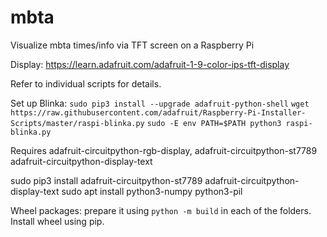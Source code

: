 # mbta
Visualize mbta times/info via TFT screen on a Raspberry Pi

Display: https://learn.adafruit.com/adafruit-1-9-color-ips-tft-display

Refer to individual scripts for details. 

Set up Blinka:
`sudo pip3 install --upgrade adafruit-python-shell`
`wget https://raw.githubusercontent.com/adafruit/Raspberry-Pi-Installer-Scripts/master/raspi-blinka.py`
`sudo -E env PATH=$PATH python3 raspi-blinka.py`


Requires adafruit-circuitpython-rgb-display, adafruit-circuitpython-st7789 adafruit-circuitpython-display-text 

sudo pip3 install adafruit-circuitpython-st7789 adafruit-circuitpython-display-text
sudo apt install python3-numpy python3-pil

Wheel packages: prepare it using `python -m build` in each of the folders. Install wheel using pip.


